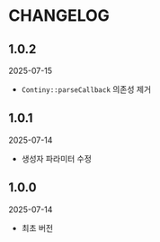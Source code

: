 # CHANGELOG

## 1.0.2

2025-07-15

- `Continy::parseCallback` 의존성 제거

## 1.0.1

2025-07-14

- 생성자 파라미터 수정

## 1.0.0

2025-07-14

- 최초 버전
